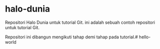 # halo-dunia
Repositori Halo Dunia untuk tutorial Git.
ini adalah sebuah contoh repositori untuk tutorial Git.

Repositori ini dibangun mengikuti tahap demi tahap pada tutorial.# hello-world
